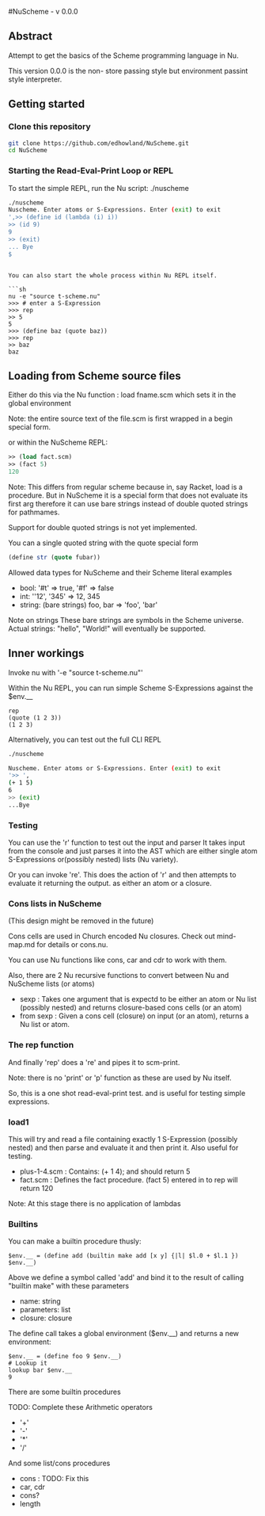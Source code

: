 #NuScheme - v 0.0.0

## Abstract

Attempt to get the basics of the Scheme programming language in Nu.


This version 0.0.0  is the non- store passing style but environment passint style  interpreter.
## Getting started

### Clone this repository

```sh
git clone https://github.com/edhowland/NuScheme.git
cd NuScheme
```





### Starting the Read-Eval-Print Loop or REPL

To start the simple REPL, run the Nu script: ./nuscheme

```sh
./nuscheme
Nuscheme. Enter atoms or S-Expressions. Enter (exit) to exit
',>> (define id (lambda (i) i))
>> (id 9)
9
>> (exit)
... Bye
$

```
```

You can also start the whole process within Nu REPL itself.

```sh
nu -e "source t-scheme.nu"
>>> # enter a S-Expression
>>> rep
>> 5
5
>>> (define baz (quote baz))
>>> rep
>> baz
baz
```



## Loading from Scheme source files

Either  do this via the Nu function : load fname.scm
which sets it in the global environment


Note: the entire source text of the file.scm is first wrapped in a begin special form.


or within the NuScheme  REPL:

```scheme
>> (load fact.scm)
>> (fact 5)
120
```



Note: This differs from regular scheme because in, say Racket, load is a procedure.
But in NuScheme it is a special form that does not evaluate its first arg
therefore it can use bare strings instead of double quoted strings for pathmames.

Support for double quoted strings is not yet implemented.

You can a single quoted string with the quote special form

```scheme
(define str (quote fubar))
```


Allowed data types for NuScheme and their Scheme literal examples

- bool: '#t' => true, '#f' => false
- int: ''12', '345' => 12, 345
- string: (bare strings) foo, bar => 'foo', 'bar'

Note on strings These bare strings are symbols in the Scheme universe.
Actual strings: "hello", "World!" will eventually be supported.


## Inner workings

Invoke nu with '-e "source t-scheme.nu"'

Within the Nu REPL, you can run simple Scheme S-Expressions against the $env.__



```nu
rep
(quote (1 2 3))
(1 2 3)
```


Alternatively, you can test out the full CLI REPL

```sh
./nuscheme

Nuscheme. Enter atoms or S-Expressions. Enter (exit) to exit
'>> ',
(+ 1 5)
6
>> (exit)
...Bye
```


### Testing

You can use the 'r' function to test out the input and parser
It takes input from the console and just parses it into the AST which are
either single atom S-Expressions or(possibly nested) lists (Nu variety).

Or you can invoke 're'.
This does the action of 'r' and then attempts to evaluate it returning
the output. as either an atom or a closure.

### Cons lists in NuScheme

(This design might be removed in the future)

Cons cells are used in Church encoded Nu closures.
Check out mind-map.md for details or cons.nu.

You can use Nu functions like cons, car and cdr to work with them.

Also, there are 2 Nu recursive functions to convert between Nu and NuScheme
lists (or atoms)

- sexp : Takes one  argument that is expectd to be either an atom or Nu list (possibly nested) and returns closure-based cons cells (or an atom)
- from sexp : Given a cons cell (closure) on input (or an atom), returns a Nu list or atom.

### The rep function

And finally 'rep' does a 're' and pipes it to scm-print.

Note: there is no 'print' or 'p' function as these are used by Nu itself.

So, this is a one shot  read-eval-print test.
and is useful for testing simple expressions.

### load1

This will try and read a file containing exactly 1 S-Expression (possibly nested)
and then parse and evaluate it and then print it.
Also useful for testing.

- plus-1-4.scm : Contains: (+ 1 4); and should return 5
- fact.scm : Defines the fact procedure. (fact 5) entered in to rep will return 120


Note: At this stage there is no application of lambdas


### Builtins

You can make a builtin procedure thusly:

```nu
$env.__ = (define add (builtin make add [x y] {|l| $l.0 + $l.1 }) $env.__)
```

Above we define a symbol called 'add' and bind it to the result of calling "builtin make"
with these   parameters

- name: string
- parameters: list
- closure: closure



The define call takes a global environment ($env.__) and returns a new environment:

```nu
$env.__ = (define foo 9 $env.__)
# Lookup it 
lookup bar $env.__
9
```

There are some builtin procedures


TODO: Complete these
Arithmetic operators

- '+'
- '-'
- '*'
- '/'


And some list/cons procedures

- cons : TODO: Fix this
- car, cdr
- cons?
- length

